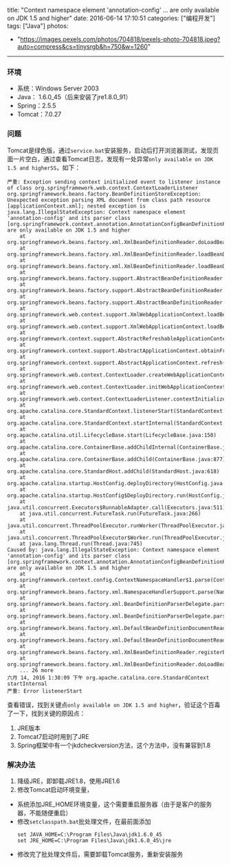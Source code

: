 title: "Context namespace element 'annotation-config' ... are only available on JDK 1.5 and higher"
date: 2016-06-14 17:10:51
categories: ["编程开发"]
tags: ["Java"]
photos:
  - "https://images.pexels.com/photos/704818/pexels-photo-704818.jpeg?auto=compress&cs=tinysrgb&h=750&w=1260"
---
### 环境

* 系统：Windows Server 2003
* Java： 1.6.0_45（后来安装了jre1.8.0_91）
* Spring：2.5.5
* Tomcat：7.0.27

### 问题

Tomcat是绿色版，通过`service.bat`安装服务，启动后打开浏览器测试，发现页面一片空白，通过查看Tomcat日志，发现有一处异常`only available on JDK 1.5 and higherSS`，如下：
<!--more-->
```
严重: Exception sending context initialized event to listener instance of class org.springframework.web.context.ContextLoaderListener
org.springframework.beans.factory.BeanDefinitionStoreException: Unexpected exception parsing XML document from class path resource [applicationContext.xml]; nested exception is java.lang.IllegalStateException: Context namespace element 'annotation-config' and its parser class [org.springframework.context.annotation.AnnotationConfigBeanDefinitionParser] are only available on JDK 1.5 and higher
    at org.springframework.beans.factory.xml.XmlBeanDefinitionReader.doLoadBeanDefinitions(XmlBeanDefinitionReader.java:420)
    at org.springframework.beans.factory.xml.XmlBeanDefinitionReader.loadBeanDefinitions(XmlBeanDefinitionReader.java:342)
    at org.springframework.beans.factory.xml.XmlBeanDefinitionReader.loadBeanDefinitions(XmlBeanDefinitionReader.java:310)
    at org.springframework.beans.factory.support.AbstractBeanDefinitionReader.loadBeanDefinitions(AbstractBeanDefinitionReader.java:143)
    at org.springframework.beans.factory.support.AbstractBeanDefinitionReader.loadBeanDefinitions(AbstractBeanDefinitionReader.java:178)
    at org.springframework.beans.factory.support.AbstractBeanDefinitionReader.loadBeanDefinitions(AbstractBeanDefinitionReader.java:149)
    at org.springframework.web.context.support.XmlWebApplicationContext.loadBeanDefinitions(XmlWebApplicationContext.java:124)
    at org.springframework.web.context.support.XmlWebApplicationContext.loadBeanDefinitions(XmlWebApplicationContext.java:92)
    at org.springframework.context.support.AbstractRefreshableApplicationContext.refreshBeanFactory(AbstractRefreshableApplicationContext.java:123)
    at org.springframework.context.support.AbstractApplicationContext.obtainFreshBeanFactory(AbstractApplicationContext.java:422)
    at org.springframework.context.support.AbstractApplicationContext.refresh(AbstractApplicationContext.java:352)
    at org.springframework.web.context.ContextLoader.createWebApplicationContext(ContextLoader.java:255)
    at org.springframework.web.context.ContextLoader.initWebApplicationContext(ContextLoader.java:199)
    at org.springframework.web.context.ContextLoaderListener.contextInitialized(ContextLoaderListener.java:45)
    at org.apache.catalina.core.StandardContext.listenerStart(StandardContext.java:4791)
    at org.apache.catalina.core.StandardContext.startInternal(StandardContext.java:5285)
    at org.apache.catalina.util.LifecycleBase.start(LifecycleBase.java:150)
    at org.apache.catalina.core.ContainerBase.addChildInternal(ContainerBase.java:901)
    at org.apache.catalina.core.ContainerBase.addChild(ContainerBase.java:877)
    at org.apache.catalina.core.StandardHost.addChild(StandardHost.java:618)
    at org.apache.catalina.startup.HostConfig.deployDirectory(HostConfig.java:1100)
    at org.apache.catalina.startup.HostConfig$DeployDirectory.run(HostConfig.java:1618)
    at java.util.concurrent.Executors$RunnableAdapter.call(Executors.java:511)
    at java.util.concurrent.FutureTask.run(FutureTask.java:266)
    at java.util.concurrent.ThreadPoolExecutor.runWorker(ThreadPoolExecutor.java:1142)
    at java.util.concurrent.ThreadPoolExecutor$Worker.run(ThreadPoolExecutor.java:617)
    at java.lang.Thread.run(Thread.java:745)
Caused by: java.lang.IllegalStateException: Context namespace element 'annotation-config' and its parser class [org.springframework.context.annotation.AnnotationConfigBeanDefinitionParser] are only available on JDK 1.5 and higher
    at org.springframework.context.config.ContextNamespaceHandler$1.parse(ContextNamespaceHandler.java:65)
    at org.springframework.beans.factory.xml.NamespaceHandlerSupport.parse(NamespaceHandlerSupport.java:69)
    at org.springframework.beans.factory.xml.BeanDefinitionParserDelegate.parseCustomElement(BeanDefinitionParserDelegate.java:1297)
    at org.springframework.beans.factory.xml.BeanDefinitionParserDelegate.parseCustomElement(BeanDefinitionParserDelegate.java:1287)
    at org.springframework.beans.factory.xml.DefaultBeanDefinitionDocumentReader.parseBeanDefinitions(DefaultBeanDefinitionDocumentReader.java:135)
    at org.springframework.beans.factory.xml.DefaultBeanDefinitionDocumentReader.registerBeanDefinitions(DefaultBeanDefinitionDocumentReader.java:92)
    at org.springframework.beans.factory.xml.XmlBeanDefinitionReader.registerBeanDefinitions(XmlBeanDefinitionReader.java:507)
    at org.springframework.beans.factory.xml.XmlBeanDefinitionReader.doLoadBeanDefinitions(XmlBeanDefinitionReader.java:398)
    ... 26 more
六月 14, 2016 1:38:09 下午 org.apache.catalina.core.StandardContext startInternal
严重: Error listenerStart
```

查看错误，找到关键点`only available on JDK 1.5 and higher`，验证这个百毒了一下，找到关键的原因点：

1. JRE版本
2. Tomcat7启动时用到了JRE
3. Spring框架中有一个jkdcheckversion方法，这个方法中，没有兼容到1.8

### 解决办法

1. 降级JRE，即卸载JRE1.8，使用JRE1.6
2. 修改Tomcat启动环境变量，
  * 系统添加JRE_HOME环境变量，这个需要重启服务器（由于是客户的服务器，不能随便重启）
  * 修改`setclasspath.bat`批处理文件，在最前面添加
    ```
    set JAVA_HOME=C:\Program Files\Java\jdk1.6.0_45
    set JRE_HOME=C:\Program Files\Java\jdk1.6.0_45\jre
    ```
  * 修改完了批处理文件后，需要卸载Tomcat服务，重新安装服务
